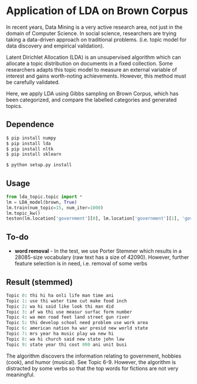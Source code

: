 Application of LDA on Brown Corpus
========
In recent years, Data Mining is a very active research area, not just in the domain of Computer Science. In social science, researchers are trying taking a data-driven approach on traditional problems. (i.e. topic model for data discovery and empirical validation).

Latent Dirichlet Allocation (LDA) is an unsupervised algorithm which can allocate a topic distribution on documents in a fixed collection. Some researchers adapts this topic model to measure an external variable of interest and gains worth-noting achievements. However, this method must be carefully validated.

Here, we apply LDA using Gibbs sampling on Brown Corpus, which has been categorized, and compare the labelled categories and generated topics.


Dependence
------------

```bash
$ pip install numpy
$ pip install lda
$ pip install nltk
$ pip install sklearn

$ python setup.py install
```

Usage
-----

```python
from lda_topic.topic import *
lm = LDA_model(brown, True)																												#True: use Porter Stemmer (default)
lm.train(num_topic=15, num_iter=1000)																							#Brown corpus has 15 categories
lm.topic_kw()																																			#show top-8 words of all topics
teston(lm.location['government'][0], lm.location['government'][1], 'government')	#show results for 'government' passages					
```


To-do
---
* __word removal__ - In the test, we use Porter Stemmer which results in a 28085-size vocabulary (raw text has a size of 42090). However, further feature selection is in need, i.e. removal of some verbs

Result (stemmed)
---

```python
Topic 0: thi hi ha onli life man time ani
Topic 1: use thi water time cut make food inch
Topic 2: wa hi said like look thi man did
Topic 3: af wa thi use measur surfac form number
Topic 4: wa men road feet land street gun river
Topic 5: thi develop school need problem use work area
Topic 6: american nation ha war presid new world state
Topic 7: mrs year ha music play wa new hi
Topic 8: wa hi church said new state john law
Topic 9: state year thi cost 000 ani unit busi
```
The algorithm discovers the information relating to government, hobbies (cook), and humor (musical). See Topic 6-9.
However, the algorithm is distracted by some verbs so that the top words for fictions are not very meaningful.
